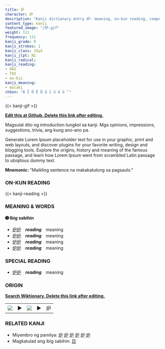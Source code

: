 ```yaml
---
title: 炉
character: 炉
description: "Kanji dictionary entry 炉: meaning, on-kun reading, compounds, origin, related kanji"
content_type: kanji
featured_image: "/炉.gif"
weight: 111
frequency: 111
kanji_grade: 9
kanji_strokes: 1
kanji_class: Jōyō
kanji_jlpt: N1
kanji_radical: 
kanji_reading: 
- DAI
- TAI
- oo-kii
kanji_meaning:
- malaki
chōon: "Ā Ī Ū Ē Ō ā ī ū ē ō ’"
---
```

[//]: # (Don't edit the line below. Kanji animated GIF code is automatically generated.)
{{< kanji-gif >}}

[//]: # (Edit below this line.)

**[Edit this at Github. Delete this link after editing.](https://github.com/tim0g/tim/tree/main/content/kanji/炉/index.md)**

Magsulat dito ng introduction tungkol sa kanji. Mga opinions, impressions, suggestions, trivia, ang kung ano-ano pa.

Generate Lorem Ipsum placeholder text for use in your graphic, print and web layouts, and discover plugins for your favorite writing, design and blogging tools. Explore the origins, history and meaning of the famous passage, and learn how Lorem Ipsum went from scrambled Latin passage to ubiqitous dummy text.
 
**Mnemonic:** "Maikling sentence na makakatulong sa pagsaulo."

### ON-KUN READING

[//]: # (Don't edit the line below. ON-KUN READING code is automatically generated.)
{{< kanji-reading >}}

### MEANING & WORDS

#### ➊ **Ibig sabihin**
  - [炉](../炉)[炉](../炉)　***reading***　meaning
  - [炉](../炉)[炉](../炉)　***reading***　meaning
  - [炉](../炉)[炉](../炉)　***reading***　meaning
  - [炉](../炉)[炉](../炉)　***reading***　meaning

### SPECIAL READING
  - [炉](../炉)[炉](../炉)　***reading***　meaning

### ORIGIN

**[Search Wiktionary. Delete this link after editing.](https://wiktionary.org/wiki/炉)**
<table class="kanji-table"><tr><td>
<img src="60px-炉-bronze.svg.png">
</td><td>▶</td><td>
<img src="60px-炉-oracle.svg.png">
</td><td>▶</td>
<td class="kanji-origin">炉</td>
</tr></table>

### RELATED KANJI
- Miyembro ng pamilya: [炉](../炉) [炉](../炉) [炉](../炉) [炉](../炉) [炉](../炉) [炉](../炉)
- Magkatulad ang ibig sabihin: [日](../日)
